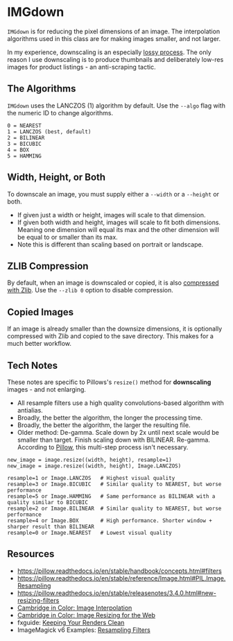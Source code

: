 # IMGdown

`IMGdown` is for reducing the pixel dimensions of an image. The interpolation algorithms used in this class are for making images smaller, and not larger. 

In my experience, downscaling is an especially [lossy process](lossless-lossy.md). The only reason I use downscaling is to produce thumbnails and deliberately low-res images for product listings - an anti-scraping tactic. 

## The Algorithms

`IMGdown` uses the LANCZOS (1) algorithm by default. Use the `--algo` flag with the numeric ID to change algorithms. 

```
0 = NEAREST
1 = LANCZOS (best, default)
2 = BILINEAR
3 = BICUBIC
4 = BOX
5 = HAMMING
```

## Width, Height, or Both

To downscale an image, you must supply either a `--width` or a `--height` or both.

* If given just a width or height, images will scale to that dimension.
* If given both width and height, images will scale to fit both dimensions. Meaning one dimension will equal its max and the other dimension will be equal to or smaller than its max. 
* Note this is different than scaling based on portrait or landscape. 

## ZLIB Compression

By default, when an image is downscaled or copied, it is also [compressed with Zlib](zlib.md). Use the `--zlib 0` option to disable compression. 

## Copied Images

If an image is already smaller than the downsize dimensions, it is optionally compressed with Zlib and copied to the save directory. This makes for a much better workflow. 

## Tech Notes

These notes are specific to Pillows's `resize()` method for **downscaling** images - and not enlarging. 

* All resample filters use a high quality convolutions-based algorithm with antialias.
* Broadly, the better the algorithm, the longer the processing time. 
* Broadly, the better the algorithm, the larger the resulting file. 
* Older method: De-gamma. Scale down by 2x until next scale would be smaller than target. Finish scaling down with BILINEAR. Re-gamma. According to [Pillow](https://pillow.readthedocs.io/en/stable/releasenotes/2.7.0.html?highlight=filters#bicubic-and-bilinear-downscaling), this multi-step process isn't necessary.

```
new_image = image.resize((width, height), resample=1)
new_image = image.resize((width, height), Image.LANCZOS)

resample=1 or Image.LANCZOS   # Highest visual quality
resample=3 or Image.BICUBIC   # Similar quality to NEAREST, but worse performance
resample=5 or Image.HAMMING   # Same performance as BILINEAR with a quality similar to BICUBIC
resample=2 or Image.BILINEAR  # Similar quality to NEAREST, but worse performance
resample=4 or Image.BOX       # High performance. Shorter window + sharper result than BILINEAR
resample=0 or Image.NEAREST   # Lowest visual quality
```

## Resources

* https://pillow.readthedocs.io/en/stable/handbook/concepts.html#filters
* https://pillow.readthedocs.io/en/stable/reference/Image.html#PIL.Image.Resampling
* https://pillow.readthedocs.io/en/stable/releasenotes/3.4.0.html#new-resizing-filters
* [Cambridge in Color: Image Interpolation](https://www.cambridgeincolour.com/tutorials/image-interpolation.htm)
* [Cambridge in Color: Image Resizing for the Web](https://www.cambridgeincolour.com/tutorials/image-resize-for-web.htm)
* fxguide: [Keeping Your Renders Clean](https://www.cambridgeincolour.com/tutorials/image-resize-for-web.htm)
* ImageMagick v6 Examples: [Resampling Filters](https://legacy.imagemagick.org/Usage/filter/)

